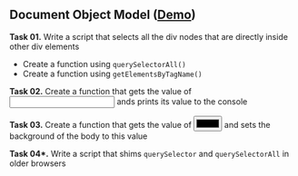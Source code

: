 ## Document Object Model ([Demo](https://rawcdn.githack.com/Termininja/TelerikAcademy/8ce035c8/JS/09.%20Document%20Object%20Model/index.html))

**Task 01.** Write a script that selects all the div nodes that are directly inside other div elements
 * Create a function using `querySelectorAll()`
 * Create a function using `getElementsByTagName()`

**Task 02.** Create a function that gets the value of <input type="text"> ands prints its value to the console

**Task 03.** Crеate a function that gets the value of <input type="color"> and sets the background of the body to this value

**Task 04\*.** Write a script that shims `querySelector` and `querySelectorAll` in older browsers
